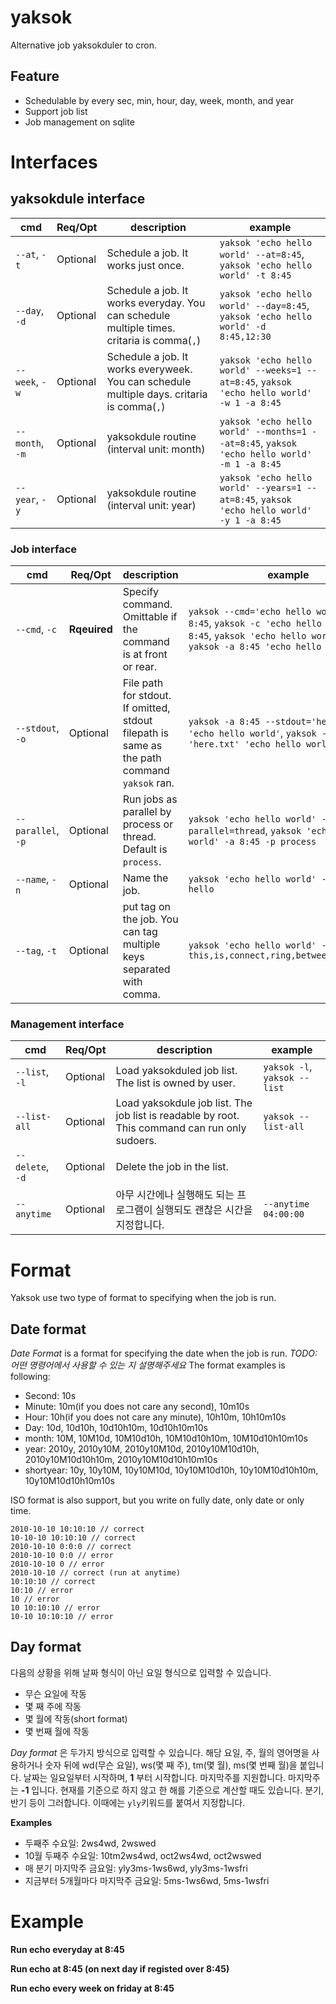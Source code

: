 # yaksok
Alternative job yaksokduler to cron.

## Feature
- Schedulable by every sec, min, hour, day, week, month, and year
- Support job list
- Job management on sqlite

# Interfaces

## yaksokdule interface

| cmd | Req/Opt | description | example | 
| --- | --- | --- | --- | 
| `--at`, `-t`  |   Optional  |  Schedule a job. It works just once.  |  `yaksok 'echo hello world' --at=8:45`, `yaksok 'echo hello world' -t 8:45`| 
| `--day`, `-d` | Optional | Schedule a job. It works everyday. You can schedule multiple times. critaria is comma(`,`) | `yaksok 'echo hello world' --day=8:45`, `yaksok 'echo hello world' -d 8:45,12:30` | 
| `--week`, `-w` | Optional | Schedule a job. It works everyweek. You can schedule multiple days. critaria is comma(`,`) | `yaksok 'echo hello world' --weeks=1 --at=8:45`, `yaksok 'echo hello world' -w 1 -a 8:45` | 
| `--month`, `-m` | Optional | yaksokdule routine (interval unit: month) | `yaksok 'echo hello world' --months=1 --at=8:45`, `yaksok 'echo hello world' -m 1 -a 8:45` | 
| `--year`, `-y` | Optional | yaksokdule routine (interval unit: year) | `yaksok 'echo hello world' --years=1 --at=8:45`, `yaksok 'echo hello world' -y 1 -a 8:45` | 

### Job interface

| cmd | Req/Opt | description | example | 
| --- | --- | --- | --- | 
| `--cmd`, `-c` | **Rqeuired** | Specify command. Omittable if the command is at front or rear. | `yaksok --cmd='echo hello world' -a 8:45`, `yaksok -c 'echo hello world' -a 8:45`, `yaksok 'echo hello world' -a 8:45`, `yaksok -a 8:45 'echo hello world'` | 
| `--stdout`, `-o` | Optional | File path for stdout. If omitted, stdout filepath is same as the path command `yaksok` ran. | `yaksok -a 8:45 --stdout='here.txt' 'echo hello world'`, `yaksok -a 8:45 -o 'here.txt' 'echo hello world'` | 
| `--parallel`, `-p` | Optional | Run jobs as parallel by process or thread. Default is `process`. | `yaksok 'echo hello world' -a 8:45 --parallel=thread`, `yaksok 'echo hello world' -a 8:45 -p process` | 
| `--name`, `-n` | Optional | Name the job. |  `yaksok 'echo hello world' -a 8:45 -n hello`  | 
| `--tag`, `-t` | Optional | put tag on the job. You can tag multiple keys separated with comma. |  `yaksok 'echo hello world' -a 8:45 -t this,is,connect,ring,between,you,and,me`  | 

### Management interface

| cmd | Req/Opt | description | example | 
| --- | --- | --- | --- | 
| `--list`, `-l` | Optional | Load yaksokduled job list. The list is owned by user. | `yaksok -l`, `yaksok --list` | 
| `--list-all` | Optional | Load yaksokdule job list. The job list is readable by root. This command can run only sudoers. | `yaksok --list-all` | 
| `--delete`, `-d` | Optional | Delete the job in the list. |    | 
| `--anytime` | Optional | 아무 시간에나 실행해도 되는 프로그램이 실행되도 괜찮은 시간을 지정합니다. | `--anytime 04:00:00` | 

# Format

Yaksok use two type of format to specifying when the job is run.

## Date format

*Date Format* is a format for specifying the date when the job is run. 
_TODO: 어떤 명령어에서 사용할 수 있는 지 설명해주세요_
The format examples is following:
- Second: 10s
- Minute: 10m(if you does not care any second), 10m10s
- Hour: 10h(if you does not care any minute), 10h10m, 10h10m10s
- Day: 10d, 10d10h, 10d10h10m, 10d10h10m10s
- month: 10M, 10M10d, 10M10d10h, 10M10d10h10m, 10M10d10h10m10s
- year: 2010y, 2010y10M, 2010y10M10d, 2010y10M10d10h, 2010y10M10d10h10m, 2010y10M10d10h10m10s
- shortyear: 10y, 10y10M, 10y10M10d, 10y10M10d10h, 10y10M10d10h10m, 10y10M10d10h10m10s

ISO format is also support, but you write on fully date, only date or only time.
```
2010-10-10 10:10:10 // correct
10-10-10 10:10:10 // correct
2010-10-10 0:0:0 // correct
2010-10-10 0:0 // error
2010-10-10 0 // error
2010-10-10 // correct (run at anytime)
10:10:10 // correct
10:10 // error
10 // error
10 10:10:10 // error
10-10 10:10:10 // error
```

## Day format
다음의 상황을 위해 날짜 형식이 아닌 요일 형식으로 입력할 수 있습니다.
- 무슨 요일에 작동
- 몇 째 주에 작동
- 몇 월에 작동(short format)
- 몇 번째 월에 작동

*Day format* 은 두가지 방식으로 입력할 수 있습니다. 해당 요일, 주, 월의 영어명을 사용하거나 숫자 뒤에 wd(무슨 요일), ws(몇 째 주), tm(몇 월), ms(몇 번째 월)을 붙입니다. 날짜는 일요일부터 시작하며, **1** 부터 시작합니다.
마지막주를 지원합니다. 마지막주는 **-1** 입니다.
현재를 기준으로 하지 않고 한 해를 기준으로 계산할 때도 있습니다. 분기, 반기 등이 그러합니다. 이때에는 `yly`키워드를 붙여서 지정합니다.

**Examples**

- 두째주 수요일: 2ws4wd, 2wswed
- 10월 두째주 수요일: 10tm2ws4wd, oct2ws4wd, oct2wswed
- 매 분기 마지막주 금요일: yly3ms-1ws6wd, yly3ms-1wsfri
- 지금부터 5개월마다 마지막주 금요일: 5ms-1ws6wd, 5ms-1wsfri

# Example

**Run echo everyday at 8:45**

**Run echo at 8:45 (on next day if registed over 8:45)**

**Run echo every week on friday at 8:45**
